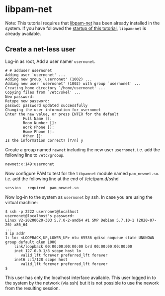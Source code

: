 libpam-net
====

Note: This tutorial requires that [libpam-net](https://github.com/rd235/libpam-net)
has been already installed in the system. If you have followed the [startup of this
tutorial](intro.md), `libpam-net` is already available.

## Create a net-less user

Log-in as root, Add a user namer `usernonet`.
```
# # adduser usernonet
Adding user `usernonet' ...
Adding new group `usernonet' (1002) ...
Adding new user `usernonet' (1002) with group `usernonet' ...
Creating home directory `/home/usernonet' ...
Copying files from `/etc/skel' ...
New password:
Retype new password:
passwd: password updated successfully
Changing the user information for usernonet
Enter the new value, or press ENTER for the default
        Full Name []:
        Room Number []:
        Work Phone []:
        Home Phone []:
        Other []:
Is the information correct? [Y/n] y
```

Create a group named `newnet` including the new user `usernonet`.
i.e. add the following line to `/etc/grooup`.
```
newnet:x:149:usernonet
````

Now configure PAM to test for the `libpamnet` module named `pam_newnet.so`.
i.e. add the following line at the end of /etc/pam.d/sshd
```
session   required  pam_newnet.so
```

Now log-in to the system as `usernonet` by ssh. In case you are using the virtual machine:
```
$ ssh -p 2222 usernonet@localhost
usernonet@localhost's password:
Linux V2-20200620-303 5.7.0-2-amd64 #1 SMP Debian 5.7.10-1 (2020-07-26) x86_64
...
$ ip addr
1: lo: <LOOPBACK,UP,LOWER_UP> mtu 65536 qdisc noqueue state UNKNOWN group default qlen 1000
    link/loopback 00:00:00:00:00:00 brd 00:00:00:00:00:00
    inet 127.0.0.1/8 scope host lo
       valid_lft forever preferred_lft forever
    inet6 ::1/128 scope host
       valid_lft forever preferred_lft forever
$
```

This user has only the localhost interface available. This user logged in to the
system by the network (via ssh) but it is not possible to use the nework from the
resulting session.
